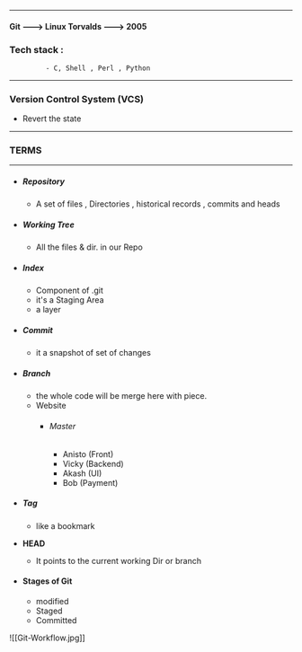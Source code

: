 
---
#### Git ---> Linux Torvalds ---> 2005 

### Tech stack  : 
			 - C, Shell , Perl , Python 


---
### Version Control System (VCS)

- Revert the state 

---
### TERMS

---
- ##### Repository 
	- A set of files , Directories , historical records , commits and heads
	
- ##### Working Tree
	- All the files & dir.  in our Repo
	
- ##### Index
	- Component of .git
	- it's a Staging Area 
	- a layer
	
- ##### Commit
	- it a snapshot of set of changes
	
- ##### Branch 
	- the whole code will be merge here with piece.
	- Website
		- ###### Master
			- Anisto (Front)
			- Vicky (Backend)
			- Akash (UI)
			- Bob (Payment)
	
- ##### Tag
	- like a bookmark
	
- **HEAD**
	- It points to the current working Dir or branch
	
- #### Stages of Git
	- modified 
	- Staged
	- Committed

![[Git-Workflow.jpg]]
